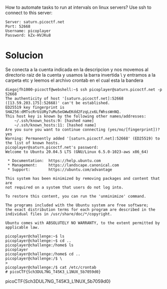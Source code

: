 How to automate tasks to run at intervals on linux servers? Use ssh to connect to this server:

```
Server: saturn.picoctf.net
Port: 52668
Username: picoplayer 
Password: kZx-HVJKu8
```
# Solucion
Se conecta  a la cuenta indicada en la descripcion y nos movemos al directorio raiz de la cuenta y usamos la barra invertida \ y entramos a la carpeta etc y leemos el archivo crontab en el cual esta la bandera
```
diegojfh1000-picoctf@webshell:~$ ssh picoplayer@saturn.picoctf.net -p 52668     
The authenticity of host '[saturn.picoctf.net]:52668 ([13.59.203.175]:52668)' can't be established.
ED25519 key fingerprint is SHA256:dMTscRrUiURy7uMu5eGWwEKdd2FzqLzx6LfWhssWnNQ.
This host key is known by the following other names/addresses:
    ~/.ssh/known_hosts:9: [hashed name]
    ~/.ssh/known_hosts:11: [hashed name]
Are you sure you want to continue connecting (yes/no/[fingerprint])? yes
Warning: Permanently added '[saturn.picoctf.net]:52668' (ED25519) to the list of known hosts.
picoplayer@saturn.picoctf.net's password: 
Welcome to Ubuntu 20.04.5 LTS (GNU/Linux 6.5.0-1023-aws x86_64)

 * Documentation:  https://help.ubuntu.com
 * Management:     https://landscape.canonical.com
 * Support:        https://ubuntu.com/advantage

This system has been minimized by removing packages and content that are
not required on a system that users do not log into.

To restore this content, you can run the 'unminimize' command.

The programs included with the Ubuntu system are free software;
the exact distribution terms for each program are described in the
individual files in /usr/share/doc/*/copyright.

Ubuntu comes with ABSOLUTELY NO WARRANTY, to the extent permitted by
applicable law.

picoplayer@challenge:~$ ls
picoplayer@challenge:~$ cd ..
picoplayer@challenge:/home$ ls 
picoplayer
picoplayer@challenge:/home$ cd ..
picoplayer@challenge:/$ \
> 
picoplayer@challenge:/$ cat /etc/crontab
# picoCTF{Sch3DUL7NG_T45K3_L1NUX_5b7059d0}
```
picoCTF{Sch3DUL7NG_T45K3_L1NUX_5b7059d0}